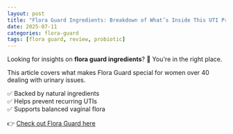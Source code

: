 ```yaml
---
layout: post
title: "Flora Guard Ingredients: Breakdown of What’s Inside This UTI Probiotic"
date: 2025-07-11
categories: flora-guard
tags: [flora guard, review, probiotic]
---
```


Looking for insights on **flora guard ingredients**? 🌿 You're in the right place.

This article covers what makes Flora Guard special for women over 40 dealing with urinary issues.

✅ Backed by natural ingredients  
✅ Helps prevent recurring UTIs  
✅ Supports balanced vaginal flora  

👉 [Check out Flora Guard here](https://flora-guard.ca/)

